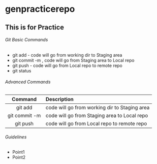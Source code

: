 # genpracticerepo

## This is for Practice

###### Git Basic Commands


- git add - code will go from working dir to Staging area
- git commit -m , code will go from Staging area to Local repo
- git push - code will go from Local repo to remote repo
- git status

###### Advanced Commands

|Command|Description|
|:---:|:---|
|git add|code will go from working dir to Staging area|
|git commit -m|code will go from Staging area to Local repo|
|git push|code will go from Local repo to remote repo|

###### Guidelines
- Point1
- Point2


